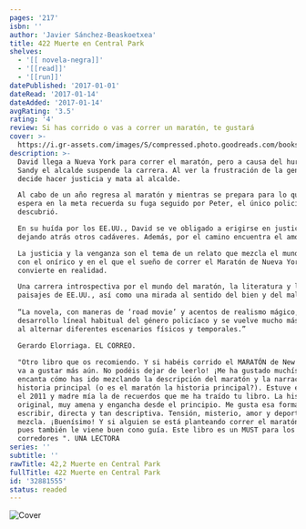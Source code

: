 ```yaml
---
pages: '217'
isbn: ''
author: 'Javier Sánchez-Beaskoetxea'
title: 422 Muerte en Central Park
shelves:
  - '[[ novela-negra]]'
  - '[[read]]'
  - '[[run]]'
datePublished: '2017-01-01'
dateRead: '2017-01-14'
dateAdded: '2017-01-14'
avgRating: '3.5'
rating: '4'
review: Si has corrido o vas a correr un maratón, te gustará
cover: >-
  https://i.gr-assets.com/images/S/compressed.photo.goodreads.com/books/1478435221l/32881555._SX318_.jpg
description: >-
  David llega a Nueva York para correr el maratón, pero a causa del huracán
  Sandy el alcalde suspende la carrera. Al ver la frustración de la gente, David
  decide hacer justicia y mata al alcalde.  

  Al cabo de un año regresa al maratón y mientras se prepara para lo que le
  espera en la meta recuerda su fuga seguido por Peter, el único policía que le
  descubrió.  

  En su huída por los EE.UU., David se ve obligado a erigirse en justiciero,
  dejando atrás otros cadáveres. Además, por el camino encuentra el amor.  

  La justicia y la venganza son el tema de un relato que mezcla el mundo real
  con el onírico y en el que el sueño de correr el Maratón de Nueva York se
  convierte en realidad.  

  Una carrera introspectiva por el mundo del maratón, la literatura y los
  paisajes de EE.UU., así como una mirada al sentido del bien y del mal.  
    
  “La novela, con maneras de ‘road movie’ y acentos de realismo mágico, rompe el
  desarrollo líneal habitual del género policíaco y se vuelve mucho más compleja
  al alternar diferentes escenarios físicos y temporales.”  

  Gerardo Elorriaga. EL CORREO.  
    
  "Otro libro que os recomiendo. Y si habéis corrido el MARATÓN de New York os
  va a gustar más aún. No podéis dejar de leerlo! ¡Me ha gustado muchísimo! Me
  encanta cómo has ido mezclando la descripción del maratón y la narración de la
  historia principal (o es el maratón la historia principal?). Estuve en NY en
  el 2011 y madre mía la de recuerdos que me ha traído tu libro. La historia
  original, muy amena y engancha desde el principio. Me gusta esa forma de
  escribir, directa y tan descriptiva. Tensión, misterio, amor y deporte. Menuda
  mezcla. ¡Buenísimo! Y si alguien se está planteando correr el maratón de NY
  pues también le viene buen cono guía. Este libro es un MUST para los
  corredores ". UNA LECTORA
series: ''
subtitle: ''
rawTitle: 42,2 Muerte en Central Park
fullTitle: 422 Muerte en Central Park
id: '32881555'
status: readed
---
```

![Cover](https:&#x2F;&#x2F;i.gr-assets.com&#x2F;images&#x2F;S&#x2F;compressed.photo.goodreads.com&#x2F;books&#x2F;1478435221l&#x2F;32881555._SX318_.jpg)
